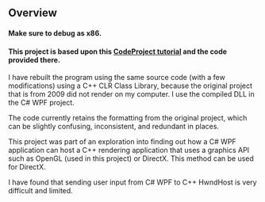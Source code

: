 ## Overview

#### Make sure to debug as x86.

#### This project is based upon this [CodeProject tutorial](https://www.codeproject.com/Articles/23736/Creating-OpenGL-Windows-in-WPF) and the code provided there.

I have rebuilt the program using the same source code (with a few modifications) using a C++ CLR Class Library, because the original project that is from 2009 did not render on my computer. I use the compiled DLL in the C# WPF project.

The code currently retains the formatting from the original project, which can be slightly confusing, inconsistent, and redundant in places.

This project was part of an exploration into finding out how a C# WPF application can host a C++ rendering application that uses a graphics API such as OpenGL (used in this project) or DirectX. This method can be used for DirectX.

I have found that sending user input from C# WPF to C++ HwndHost is very difficult and limited.
